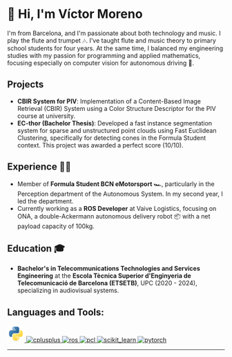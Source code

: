 # 👋 Hi, I'm Víctor Moreno

I'm from Barcelona, and I'm passionate about both technology and music. I play the flute and trumpet  🎶. I’ve taught flute and music theory to primary school students for four years. At the same time, I balanced my engineering studies with my passion for programming and applied mathematics, focusing especially on computer vision for autonomous driving  🚙.

## Projects

- **CBIR System for PIV**: Implementation of a Content-Based Image Retrieval (CBIR) System using a Color Structure Descriptor for the PIV course at university.
- **EC-thor (Bachelor Thesis)**: Developed a fast instance segmentation system for sparse and unstructured point clouds using Fast Euclidean Clustering, specifically for detecting cones in the Formula Student context. This project was awarded a perfect score (10/10).

## Experience  🧑‍💻

- Member of **Formula Student BCN eMotorsport** 🏎️, particularly in the Perception department of the Autonomous System. In my second year, I led the department.
- Currently working as a **ROS Developer** at Vaive Logistics, focusing on ONA, a double-Ackermann autonomous delivery robot  📦 with a net payload capacity of 100kg.

## Education  🎓

- **Bachelor's in Telecommunications Technologies and Services Engineering** at the **Escola Tècnica Superior d'Enginyeria de Telecomunicació de Barcelona (ETSETB)**, UPC (2020 - 2024), specializing in audiovisual systems. 


## Languages and Tools:
<p align="left"> 
<a href="https://www.python.org" target="_blank" rel="noreferrer"> <img src="https://raw.githubusercontent.com/devicons/devicon/master/icons/python/python-original.svg" alt="python" width="40" height="40"/> </a> 
<a href="https://isocpp.org/" target="_blank" rel="noreferrer"> <img src="https://upload.wikimedia.org/wikipedia/commons/1/18/ISO_C%2B%2B_Logo.svg" alt="cplusplus" width="40" height="40"/> </a> 
<a href="https://www.ros.org/" target="_blank" rel="noreferrer"> <img src="https://encrypted-tbn0.gstatic.com/images?q=tbn:ANd9GcTHgBW0L-6l9CnKEqYvIddCD61R__e376M-Vg&s" alt="ros" width="90" height="30"/> </a> 
<a href="https://pointclouds.org/" target="_blank" rel="noreferrer"> <img src="https://logonoid.com/images/point-cloud-library-logo.png" alt="pcl" width="100" height="40"/> </a> 
<a href="https://scikit-learn.org/" target="_blank" rel="noreferrer"> <img src="https://upload.wikimedia.org/wikipedia/commons/0/05/Scikit_learn_logo_small.svg" alt="scikit_learn" width="40" height="40"/> </a> 
<a href="https://pytorch.org/" target="_blank" rel="noreferrer"> <img src="https://www.vectorlogo.zone/logos/pytorch/pytorch-icon.svg" alt="pytorch" width="40" height="40"/> </a> 
</p>

---
